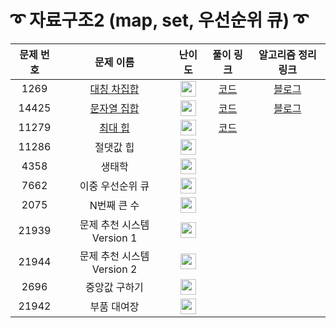 # ➰ 자료구조2 (map, set, 우선순위 큐) ➰

문제 번호 | 문제 이름 | 난이도 | 풀이 링크 | 알고리즘 정리 링크
:---:|:---:|:---:|:---:|:---:
1269 | [대칭 차집합](https://www.acmicpc.net/problem/1269) | <img height="25px" width="25px" src="https://static.solved.ac/tier_small/8.svg"/> | [코드](https://github.com/ap3334/baekjoon/blob/main/%EC%9E%90%EB%A3%8C%EA%B5%AC%EC%A1%B02/1269.cpp) | [블로그](https://velog.io/@ap3334/%EB%B0%B1%EC%A4%80-C-1269.-%EB%8C%80%EC%B9%AD-%EC%B0%A8%EC%A7%91%ED%95%A9)
14425 | [문자열 집합](https://www.acmicpc.net/problem/14425) | <img height="25px" width="25px" src="https://static.solved.ac/tier_small/8.svg"/> | [코드](https://github.com/ap3334/baekjoon/blob/main/%EC%9E%90%EB%A3%8C%EA%B5%AC%EC%A1%B02/14425.cpp) | [블로그](https://velog.io/@ap3334/%EB%B0%B1%EC%A4%80-C-14425.-%EB%AC%B8%EC%9E%90%EC%97%B4-%EC%A7%91%ED%95%A9)
11279 | [최대 힙](https://www.acmicpc.net/problem/11279) | <img height="25px" width="25px" src="https://static.solved.ac/tier_small/9.svg"/> | [코드](https://github.com/ap3334/baekjoon/blob/main/%EC%9E%90%EB%A3%8C%EA%B5%AC%EC%A1%B02/11279.cpp)
11286 | 절댓값 힙 | <img height="25px" width="25px" src="https://static.solved.ac/tier_small/10.svg"/> |
4358 | 생태학 |<img height="25px" width="25px" src="https://static.solved.ac/tier_small/10.svg"/> |
7662 | 이중 우선순위 큐 | <img height="25px" width="25px" src="https://static.solved.ac/tier_small/11.svg"/> |
2075 | N번째 큰 수 | <img height="25px" width="25px" src="https://static.solved.ac/tier_small/11.svg"/> |
21939 | 문제 추천 시스템 Version 1 | <img height="25px" width="25px" src="https://static.solved.ac/tier_small/12.svg"/> |
21944 | 문제 추천 시스템 Version 2 |<img height="25px" width="25px" src="https://static.solved.ac/tier_small/13.svg"/> |
2696 | 중앙값 구하기 | <img height="25px" width="25px" src="https://static.solved.ac/tier_small/14.svg"/> |
21942 | 부품 대여장 | <img height="25px" width="25px" src="https://static.solved.ac/tier_small/14.svg"/> |
